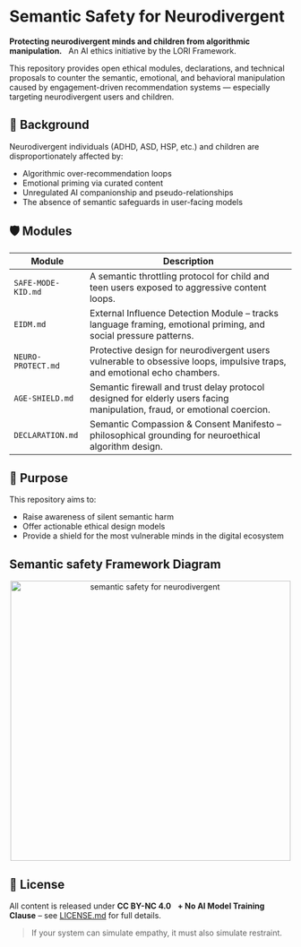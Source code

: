 # Semantic Safety for Neurodivergent

**Protecting neurodivergent minds and children from algorithmic manipulation.**  
An AI ethics initiative by the LORI Framework.

This repository provides open ethical modules, declarations, and technical proposals to counter the semantic, emotional, and behavioral manipulation caused by engagement-driven recommendation systems — especially targeting neurodivergent users and children.

## 🧠 Background

Neurodivergent individuals (ADHD, ASD, HSP, etc.) and children are disproportionately affected by:
- Algorithmic over-recommendation loops
- Emotional priming via curated content
- Unregulated AI companionship and pseudo-relationships
- The absence of semantic safeguards in user-facing models

## 🛡 Modules

| Module | Description |
|--------|-------------|
| `SAFE-MODE-KID.md` | A semantic throttling protocol for child and teen users exposed to aggressive content loops. |
| `EIDM.md` | External Influence Detection Module – tracks language framing, emotional priming, and social pressure patterns. |
| `NEURO-PROTECT.md` | Protective design for neurodivergent users vulnerable to obsessive loops, impulsive traps, and emotional echo chambers. |
| `AGE-SHIELD.md` | Semantic firewall and trust delay protocol designed for elderly users facing manipulation, fraud, or emotional coercion. |
| `DECLARATION.md` | Semantic Compassion & Consent Manifesto – philosophical grounding for neuroethical algorithm design. |


## 📢 Purpose

This repository aims to:
- Raise awareness of silent semantic harm
- Offer actionable ethical design models
- Provide a shield for the most vulnerable minds in the digital ecosystem


## Semantic safety Framework Diagram

<p align="center">
<img src="./images/semantic safety for neurodivergent.jpeg" alt="semantic safety for neurodivergent" width="500">
</p>  

## 📜 License

All content is released under **CC BY-NC 4.0**  
**+ No AI Model Training Clause** – see [LICENSE.md](LICENSE.md) for full details.

> If your system can simulate empathy, it must also simulate restraint.
